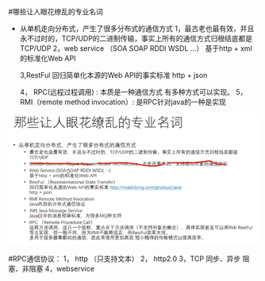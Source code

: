 
#哪些让人眼花缭乱的专业名词

* 从单机走向分布式，产生了很多分布式的通信方式
    1，最古老也最有效，并且永不过时的，TCP/UDP的二进制传输，事实上所有的通信方式归根结底都是TCP/UDP
    2，web service （SOA SOAP RDDI WSDL ...）
        基于http + xml 的标准化Web API
  
    3,RestFul 回归简单化本源的Web API的事实标准
        http + json
  
    4， RPC(远程过程调用) :  本质是一种通信方式
        有多种方式可以实现。
    5， RMI（remote method invocation）: 是RPC针对java的一种是实现


![img_1.png](img_1.png)


#RPC通信协议：
1， http  （只支持文本）
2， http2.0
3，TCP
    同步、异步 阻塞、非阻塞
4，webservice

